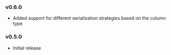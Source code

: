 ### v0.6.0

* Added support for different serialization strategies based on the column type

### v0.5.0

* Initial release